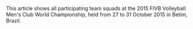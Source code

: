 This article shows all participating team squads at the 2015 FIVB Volleyball Men's Club World Championship, held from 27 to 31 October 2015 in Betim, Brazil.

